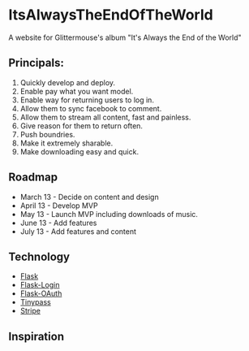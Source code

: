 ItsAlwaysTheEndOfTheWorld
=========================

A website for Glittermouse's album "It's Always the End of the World"

## Principals:
1. Quickly develop and deploy.
2. Enable pay what you want model.
3. Enable way for returning users to log in.
4. Allow them to sync facebook to comment.
5. Allow them to stream all content, fast and painless.
6. Give reason for them to return often.
7. Push boundries.
8. Make it extremely sharable.
9. Make downloading easy and quick.

## Roadmap
* March 13 - Decide on content and design
* April 13 - Develop MVP
* May 13 - Launch MVP including downloads of music.
* June 13 - Add features
* July 13 - Add features and content

## Technology
* [Flask](http://flask.pocoo.org/)
* [Flask-Login](http://pythonhosted.org/Flask-Login/)
* [Flask-OAuth](http://pythonhosted.org/Flask-OAuth/)
* [Tinypass](http://www.tinypass.com/)
* [Stripe](http://stripe.com/)

## Inspiration

